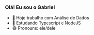 ### Olá! Eu sou o Gabriel 

- 🔭 Hoje trabalho com Análise de Dados
- 🌱 Estudando Typescript e NodeJS
- 😄 Pronouns: ele/dele

